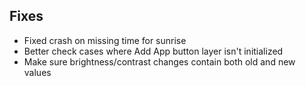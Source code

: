 ## Fixes

- Fixed crash on missing time for sunrise
- Better check cases where Add App button layer isn't initialized
- Make sure brightness/contrast changes contain both old and new values
